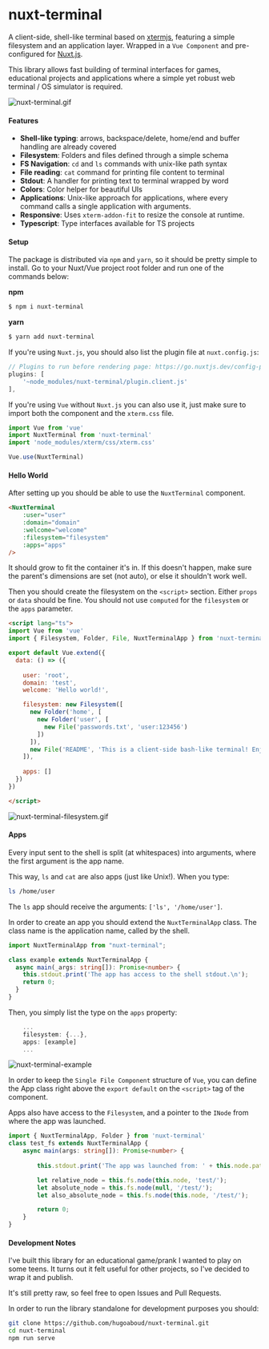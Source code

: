 # nuxt-terminal

A client-side, shell-like terminal based on [xtermjs](https://github.com/xtermjs/xterm.js/), featuring a simple filesystem and an application layer. Wrapped in a `Vue Component` and pre-configured for [Nuxt.js](https://github.com/nuxt/nuxt.js).

This library allows fast building of terminal interfaces for games, educational projects and applications where a simple yet robust web terminal / OS simulator is required.

![nuxt-terminal.gif](https://imgur.com/HPawk0vl.png)

#### Features

- __Shell-like typing__: arrows, backspace/delete, home/end and buffer handling are already covered
- __Filesystem__: Folders and files defined through a simple schema
- __FS Navigation__: `cd` and `ls` commands with unix-like path syntax
- __File reading__: `cat` command for printing file content to terminal
- __Stdout__: A handler for printing text to terminal wrapped by word
- __Colors__: Color helper for beautiful UIs
- __Applications__: Unix-like approach for applications, where every command calls a single application with arguments.
- __Responsive__: Uses `xterm-addon-fit` to resize the console at runtime.
- __Typescript__: Type interfaces available for TS projects

#### Setup

The package is distributed via `npm` and `yarn`, so it should be pretty simple to install. Go to your Nuxt/Vue project root folder and run one of the commands below:

**npm**
```bash
$ npm i nuxt-terminal
```
**yarn**
```bash
$ yarn add nuxt-terminal
```

If you're using `Nuxt.js`, you should also list the plugin file at `nuxt.config.js`:
```javascript
// Plugins to run before rendering page: https://go.nuxtjs.dev/config-plugins
plugins: [
    '~node_modules/nuxt-terminal/plugin.client.js'
],
```

If you're using `Vue` without `Nuxt.js` you can also use it, just make sure to import both the component and the `xterm.css` file.

```javascript
import Vue from 'vue'
import NuxtTerminal from 'nuxt-terminal'
import 'node_modules/xterm/css/xterm.css'

Vue.use(NuxtTerminal)
```

#### Hello World

After setting up you should be able to use the `NuxtTerminal` component.

```html
<NuxtTerminal 
    :user="user"
    :domain="domain"
    :welcome="welcome"
    :filesystem="filesystem"
    :apps="apps"
/>
``` 

It should grow to fit the container it's in. If this doesn't happen, make sure the parent's dimensions are set (not auto), or else it shouldn't work well.

Then you should create the filesystem on the `<script>` section. Either `props` or `data` should be fine.
You should not use `computed` for the `filesystem` or the `apps` parameter.

```html
<script lang="ts">
import Vue from 'vue'
import { Filesystem, Folder, File, NuxtTerminalApp } from 'nuxt-terminal-debug'

export default Vue.extend({
  data: () => ({
    
    user: 'root',
    domain: 'test',
    welcome: 'Hello world!',

    filesystem: new Filesystem([
      new Folder('home', [
        new Folder('user', [
          new File('passwords.txt', 'user:123456')
        ])
      ]),
      new File('README', 'This is a client-side bash-like terminal! Enjoy!')
    ]),
    
    apps: []
  })
})

</script>
```

![nuxt-terminal-filesystem.gif](https://s9.gifyu.com/images/nuxt_terminal_10c151616ed85676f.gif)

#### Apps

Every input sent to the shell is split (at whitespaces) into arguments, where the first argument is the app name.

This way, `ls` and `cat` are also apps (just like Unix!). When you type:
```bash
ls /home/user
```
The `ls` app should receive the arguments: `['ls', '/home/user']`.

In order to create an app you should extend the `NuxtTerminalApp` class. The class name is the application name, called by the shell.

```typescript
import NuxtTerminalApp from "nuxt-terminal";

class example extends NuxtTerminalApp {
  async main(_args: string[]): Promise<number> {
    this.stdout.print('The app has access to the shell stdout.\n');
    return 0;
  }
}
```

Then, you simply list the type on the `apps` property:
```typescript
    ...
    filesystem: {...},
    apps: [example]
    ...
```

![nuxt-terminal-example](https://imgur.com/GyJmhVxl.png)

In order to keep the `Single File Component` structure of `Vue`, you can define the App class right above the `export default` on the `<script>` tag of the component.

Apps also have access to the `Filesystem`, and a pointer to the `INode` from where the app was launched.

```typescript
import { NuxtTerminalApp, Folder } from 'nuxt-terminal'
class test_fs extends NuxtTerminalApp {
    async main(args: string[]): Promise<number> {
        
        this.stdout.print('The app was launched from: ' + this.node.path);

        let relative_node = this.fs.node(this.node, 'test/');
        let absolute_node = this.fs.node(null, '/test/');
        let also_absolute_node = this.fs.node(this.node, '/test/');

        return 0;
    }
}
```

#### Development Notes

I've built this library for an educational game/prank I wanted to play on some teens. It turns out it felt useful for other projects, so I've decided to wrap it and publish.

It's still pretty raw, so feel free to open Issues and Pull Requests.

In order to run the library standalone for development purposes you should:

```bash
git clone https://github.com/hugoaboud/nuxt-terminal.git
cd nuxt-terminal
npm run serve
```

